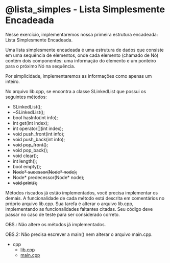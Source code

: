# @lista_simples - Lista Simplesmente Encadeada

Nesse exercício, implementaremos nossa primeira estrutura encadeada: Lista Simplesmente Encadeada.

Uma lista simplesmente encadeada é uma estrutura de dados que consiste em uma sequência de elementos, onde cada elemento (chamado de Nó) contém dois componentes: uma informação do elemento e um ponteiro para o próximo Nó na sequência.

Por simplicidade, implementaremos as informações como apenas um inteiro.

No arquivo lib.cpp, se encontra a classe SLinkedList que possui os seguintes métodos:

- SLinkedList();
- ~SLinkedList();
- bool hasInfo(int info);
- int get(int index);
- int operator[](int index);
- void push_front(int info);
- void push_back(int info);
- ~~void pop_front();~~
- void pop_back();
- void clear();
- int length();
- bool empty();
- ~~Node\* sucessor(Node* node);~~
- Node\* predecessor(Node* node);
- ~~void print();~~

Métodos riscados já estão implementados, você precisa implementar os demais.
A funcionalidade de cada método está descrita em comentários no próprio arquivo lib.cpp. Sua tarefa é alterar o arquivo lib.cpp, implementando as funcionalidades faltantes citadas. Seu código deve passar no caso de teste para ser considerado correto.

OBS.: Não altere os métodos já implementados.

OBS.2: Não precisa escrever a main() nem alterar o arquivo main.cpp.

<!-- links .cache/draft -->
- cpp
  - [lib.cpp](.cache/draft/cpp/lib.cpp)
  - [main.cpp](.cache/draft/cpp/main.cpp)
<!-- links -->